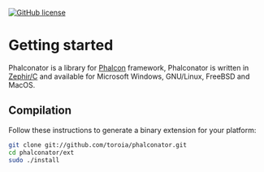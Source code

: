 [![GitHub license](https://img.shields.io/github/license/toroia/phalconator.svg?style=for-the-badge)](https://github.com/toroia/phalconator/blob/master/LICENSE)

# Getting started
Phalconator is a library for [Phalcon](https://github.com/phalcon/cphalcon/) framework, Phalconator is written in [Zephir/C](https://zephir-lang.com/) and available for Microsoft Windows, GNU/Linux, FreeBSD and MacOS.

## Compilation
Follow these instructions to generate a binary extension for your platform:

```bash
git clone git://github.com/toroia/phalconator.git
cd phalconator/ext
sudo ./install
```
